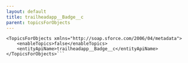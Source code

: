 ```yaml
---
layout: default
title: trailheadapp__Badge__c
parent: topicsForObjects
---
```


```<?xml version="1.0" encoding="UTF-8"?>
<TopicsForObjects xmlns="http://soap.sforce.com/2006/04/metadata">
    <enableTopics>false</enableTopics>
    <entityApiName>trailheadapp__Badge__c</entityApiName>
</TopicsForObjects>```
